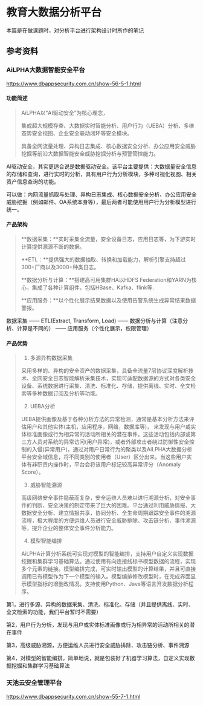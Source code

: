 # 教育大数据分析平台

本篇是在做课题时，对分析平台进行架构设计时所作的笔记

## 参考资料

### AiLPHA大数据智能安全平台

https://www.dbappsecurity.com.cn/show-56-5-1.html

#### 功能简述

> AiLPHA以“AI驱动安全”为核心理念，
>
> 集成超大规模存查、大数据实时智能分析、用户行为（UEBA）分析、多维态势安全视图、企业安全联动闭环等安全模块。
>
> 具备全网流量处理、异构日志集成、核心数据安全分析、办公应用安全威胁挖掘等前沿大数据智能安全威胁挖掘分析与预警管控能力。



AI驱动安全，其实更适合说是数据驱动安全。该平台主要提供：大数据量安全信息的存储和查询，进行实时的分析，具有用户行为分析模块，多种可视化视图、相关资产信息查询的功能。

可以做：内网流量抓取与处理、异构日志集成、核心数据安全分析、办公应用安全威胁挖掘（例如邮件、OA系统本身等），最后两者可能使用用户行为分析模型进行统一。



#### 产品架构

> **数据采集：**实时采集全流量，安全设备日志，应用日志等，为下游实时计算提供源源不断的数据。 
>
> **ETL：**提供强大的数据抽取、转换和加载能力，解析引擎支持超过300+厂商以及3000+种类日志。 
>
> **数据分析与计算：**搭建高可用集群HA以HDFS Federation和YARN为核心，集成了各种计算组件，包括HBase、Kafka、flink等. 
>
> **应用服务：**以个性化展示结果数据以及使用告警系统生成异常结果数据警报。

数据采集 —— ETL(Extract, Transform, Load) —— 数据分析与计算（注意分析、计算是不同的） —— 应用服务（个性化展示，权限管理） 



#### 产品优势

> 1. 多源异构数据采集
>
>   采用多样的、异构的安全资产的数据采集，具备全流量7层协议深度解析技术、全网安全日志智能解析采集技术，实现可适配数据源的方式对各类安全设备、系统数据进行采集、清洗、标准化、存储，提供离线、实时、全文检索等多种数据订阅及分析等功能。
>
> 2. UEBA分析
>
>   UEBA提供画像及基于各种分析方法的异常检测，通常是基本分析方法来评估用户和其他实体(主机，应用程序，网络，数据库等)， 来发现与用户或实体标准画像或行为相异常的活动所相关的潜在事件。这些活动包括内部或第三方人员对系统的异常访问(用户异常)，或者外部攻击者绕过防御性安全控制的入侵(异常用户)。通过对用户日常行为的聚类以及AiLPHA大数据分析平台安全域信息，将不同类别的使用者（User）区分出来。当这些用户实体有非职责内操作时，平台会将该用户标记较高异常评分（Anomaly Score）。
>
> 3. 威胁智能溯源
>
>   高级网络安全事件隐蔽而复杂，安全运维人员难以进行溯源分析，对安全事件的判断、安全决策的制定带来了巨大的困难。平台通过利用威胁情报、大数据安全分析、建立情报共享，协同分析、全生命周期跟踪安全事件的溯源流程，极大程度的方便运维人员进行安全威胁排除、攻击链分析、事件溯源等，提升企业的整体安全事件分析能力。
>
> 4. 模型智能编排
>
>   AiLPHA计算分析系统可实现对模型的智能编排，支持用户自定义实现数据挖掘和集群学习基础算法。通过使用有向连接线标书模型数据的流程，实现多个元素的链接。模型编排完成，可实时输出模型的计算结果，并且可直接调用已有模型作为下一个模型的输入。模型编排修改模型时，在完成界面显示模型指标的增删改情况。支持使用Python、Java等语言开发数据分析程序。

第1，进行多源、异构的数据采集、清洗、标准化、存储（并且提供离线、实时、全文检索的功能，我们平台暂时不需要）

第2，用户行为分析，发现与用户或实体标准画像或行为相异常的活动所相关的潜在事件

第3，高级威胁溯源，方便运维人员进行安全威胁排除、攻击链分析、事件溯源

第4，对模型的智能编排，简单地说，就是包装好了机器学习算法，自定义实现数据挖掘和集群学习基础算法

### 天池云安全管理平台

https://www.dbappsecurity.com.cn/show-55-7-1.html